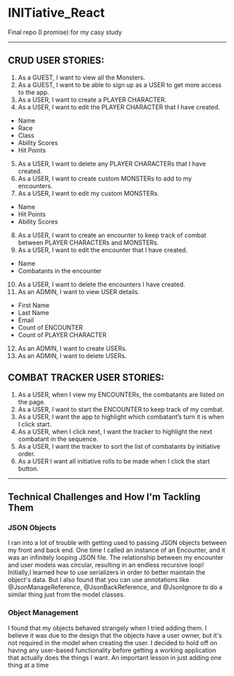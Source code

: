 # INITiative_React
 Final repo (I promise) for my casy study
 
 ---
 
## CRUD USER STORIES:
1.	As a GUEST, I want to view all the Monsters.
2.	As a GUEST, I want to be able to sign up as a USER to get more access to the app.
3.	As a USER, I want to create a PLAYER CHARACTER.
4.	As a USER, I want to edit the PLAYER CHARACTER that I have created. 
   *	Name
   *	Race
   *	Class
   *	Ability Scores
   *	Hit Points
5.	As a USER, I want to delete any PLAYER CHARACTERs that I have created.
6.	As a USER, I want to create custom MONSTERs to add to my encounters.
7.	As a USER, I want to edit my custom MONSTERs.
   *	Name
   *	Hit Points
   *	Ability Scores
8.	As a USER, I want to create an encounter to keep track of combat between PLAYER CHARACTERs and MONSTERs.
9.	As a USER, I want to edit the encounter that I have created.
   *	Name
   *	Combatants in the encounter
10.	As a USER, I want to delete the encounters I have created.
11.	As an ADMIN, I want to view USER details.
   *	First Name
   *	Last Name
   *	Email
   *	Count of ENCOUNTER
   *	Count of PLAYER CHARACTER
12.	As an ADMIN, I want to create USERs.
13.	As an ADMIN, I want to delete USERs.

## COMBAT TRACKER USER STORIES:
1.	As a USER, when I view my ENCOUNTERs, the combatants are listed on the page.
2.	As a USER, I want to start the ENCOUNTER to keep track of my combat.
3.	As a USER, I want the app to highlight which combatant’s turn it is when I click start.
4.	As a USER, when I click next, I want the tracker to highlight the next combatant in the sequence.
5.	As a USER, I want the tracker to sort the list of combatants by initiative order.
6.	As a USER I want all initiative rolls to be made when I click the start button.

---

## Technical Challenges and How I'm Tackling Them

### JSON Objects
I ran into a lot of trouble with getting used to passing JSON objects between my front and back end. One time I called an instance of an Encounter, and it was an infinitely looping JSON file. The relationship between my encounter and user models was circular, resulting in an endless recursive loop! Initially,I learned how to use serializers in order to better maintain the object's data. But I also found that you can use annotations like @JsonManageReference, @JsonBackReference, and @JsonIgnore to do a similar thing just from the model classes.

### Object Management
I found that my objects behaved strangely when I tried adding them. I believe it was due to the design that the objects have a user owner, but it's not required in the model when creating the user. I decided to hold off on having any user-based functionality before getting a working application that actually does the things I want. An important lesson in just adding one thing at a time

